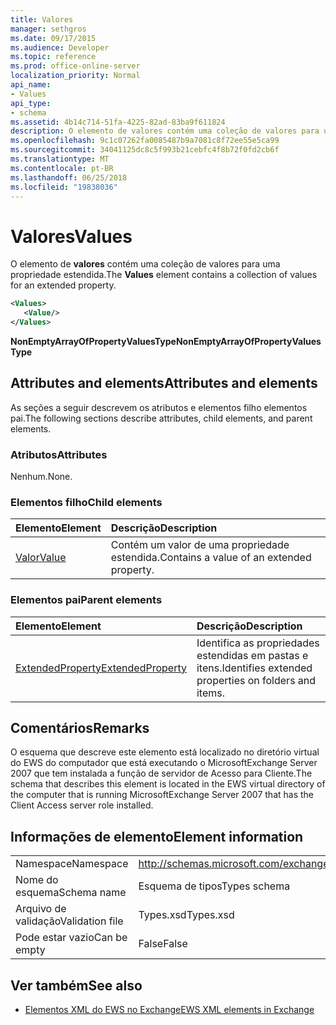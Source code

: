 ```yaml
---
title: Valores
manager: sethgros
ms.date: 09/17/2015
ms.audience: Developer
ms.topic: reference
ms.prod: office-online-server
localization_priority: Normal
api_name:
- Values
api_type:
- schema
ms.assetid: 4b14c714-51fa-4225-82ad-83ba9f611824
description: O elemento de valores contém uma coleção de valores para uma propriedade estendida.
ms.openlocfilehash: 9c1c07262fa0085487b9a7081c8f72ee55e5ca99
ms.sourcegitcommit: 34041125dc8c5f993b21cebfc4f8b72f0fd2cb6f
ms.translationtype: MT
ms.contentlocale: pt-BR
ms.lasthandoff: 06/25/2018
ms.locfileid: "19838036"
---
```

# <a name="values"></a><span data-ttu-id="3dbf7-103">Valores</span><span class="sxs-lookup"><span data-stu-id="3dbf7-103">Values</span></span>

<span data-ttu-id="3dbf7-104">O elemento de **valores** contém uma coleção de valores para uma propriedade estendida.</span><span class="sxs-lookup"><span data-stu-id="3dbf7-104">The **Values** element contains a collection of values for an extended property.</span></span> 
  
```xml
<Values>
   <Value/>
</Values>
```

<span data-ttu-id="3dbf7-105">**NonEmptyArrayOfPropertyValuesType**</span><span class="sxs-lookup"><span data-stu-id="3dbf7-105">**NonEmptyArrayOfPropertyValuesType**</span></span>

## <a name="attributes-and-elements"></a><span data-ttu-id="3dbf7-106">Attributes and elements</span><span class="sxs-lookup"><span data-stu-id="3dbf7-106">Attributes and elements</span></span>

<span data-ttu-id="3dbf7-107">As seções a seguir descrevem os atributos e elementos filho elementos pai.</span><span class="sxs-lookup"><span data-stu-id="3dbf7-107">The following sections describe attributes, child elements, and parent elements.</span></span>
  
### <a name="attributes"></a><span data-ttu-id="3dbf7-108">Atributos</span><span class="sxs-lookup"><span data-stu-id="3dbf7-108">Attributes</span></span>

<span data-ttu-id="3dbf7-109">Nenhum.</span><span class="sxs-lookup"><span data-stu-id="3dbf7-109">None.</span></span>
  
### <a name="child-elements"></a><span data-ttu-id="3dbf7-110">Elementos filho</span><span class="sxs-lookup"><span data-stu-id="3dbf7-110">Child elements</span></span>

|<span data-ttu-id="3dbf7-111">**Elemento**</span><span class="sxs-lookup"><span data-stu-id="3dbf7-111">**Element**</span></span>|<span data-ttu-id="3dbf7-112">**Descrição**</span><span class="sxs-lookup"><span data-stu-id="3dbf7-112">**Description**</span></span>|
|:-----|:-----|
|[<span data-ttu-id="3dbf7-113">Valor</span><span class="sxs-lookup"><span data-stu-id="3dbf7-113">Value</span></span>](value.md) <br/> |<span data-ttu-id="3dbf7-114">Contém um valor de uma propriedade estendida.</span><span class="sxs-lookup"><span data-stu-id="3dbf7-114">Contains a value of an extended property.</span></span>  <br/> |
   
### <a name="parent-elements"></a><span data-ttu-id="3dbf7-115">Elementos pai</span><span class="sxs-lookup"><span data-stu-id="3dbf7-115">Parent elements</span></span>

|<span data-ttu-id="3dbf7-116">**Elemento**</span><span class="sxs-lookup"><span data-stu-id="3dbf7-116">**Element**</span></span>|<span data-ttu-id="3dbf7-117">**Descrição**</span><span class="sxs-lookup"><span data-stu-id="3dbf7-117">**Description**</span></span>|
|:-----|:-----|
|[<span data-ttu-id="3dbf7-118">ExtendedProperty</span><span class="sxs-lookup"><span data-stu-id="3dbf7-118">ExtendedProperty</span></span>](extendedproperty.md) <br/> |<span data-ttu-id="3dbf7-119">Identifica as propriedades estendidas em pastas e itens.</span><span class="sxs-lookup"><span data-stu-id="3dbf7-119">Identifies extended properties on folders and items.</span></span>  <br/> |
   
## <a name="remarks"></a><span data-ttu-id="3dbf7-120">Comentários</span><span class="sxs-lookup"><span data-stu-id="3dbf7-120">Remarks</span></span>

<span data-ttu-id="3dbf7-121">O esquema que descreve este elemento está localizado no diretório virtual do EWS do computador que está executando o MicrosoftExchange Server 2007 que tem instalada a função de servidor de Acesso para Cliente.</span><span class="sxs-lookup"><span data-stu-id="3dbf7-121">The schema that describes this element is located in the EWS virtual directory of the computer that is running MicrosoftExchange Server 2007 that has the Client Access server role installed.</span></span>
  
## <a name="element-information"></a><span data-ttu-id="3dbf7-122">Informações de elemento</span><span class="sxs-lookup"><span data-stu-id="3dbf7-122">Element information</span></span>

|||
|:-----|:-----|
|<span data-ttu-id="3dbf7-123">Namespace</span><span class="sxs-lookup"><span data-stu-id="3dbf7-123">Namespace</span></span>  <br/> |http://schemas.microsoft.com/exchange/services/2006/types  <br/> |
|<span data-ttu-id="3dbf7-124">Nome do esquema</span><span class="sxs-lookup"><span data-stu-id="3dbf7-124">Schema name</span></span>  <br/> |<span data-ttu-id="3dbf7-125">Esquema de tipos</span><span class="sxs-lookup"><span data-stu-id="3dbf7-125">Types schema</span></span>  <br/> |
|<span data-ttu-id="3dbf7-126">Arquivo de validação</span><span class="sxs-lookup"><span data-stu-id="3dbf7-126">Validation file</span></span>  <br/> |<span data-ttu-id="3dbf7-127">Types.xsd</span><span class="sxs-lookup"><span data-stu-id="3dbf7-127">Types.xsd</span></span>  <br/> |
|<span data-ttu-id="3dbf7-128">Pode estar vazio</span><span class="sxs-lookup"><span data-stu-id="3dbf7-128">Can be empty</span></span>  <br/> |<span data-ttu-id="3dbf7-129">False</span><span class="sxs-lookup"><span data-stu-id="3dbf7-129">False</span></span>  <br/> |
   
## <a name="see-also"></a><span data-ttu-id="3dbf7-130">Ver também</span><span class="sxs-lookup"><span data-stu-id="3dbf7-130">See also</span></span>

- [<span data-ttu-id="3dbf7-131">Elementos XML do EWS no Exchange</span><span class="sxs-lookup"><span data-stu-id="3dbf7-131">EWS XML elements in Exchange</span></span>](ews-xml-elements-in-exchange.md)

